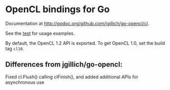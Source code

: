 # OpenCL bindings for Go

Documentation at <http://godoc.org/github.com/jgillich/go-opencl/cl>.

See the [test](cl/cl_test.go) for usage examples.

By default, the OpenCL 1.2 API is exported. To get OpenCL 1.0, set the build tag `cl10`.


Differences from jgillich/go-opencl:
-----------------------------------
Fixed cl.Flush() calling clFinish(), and added additional APIs for asynchronous use

